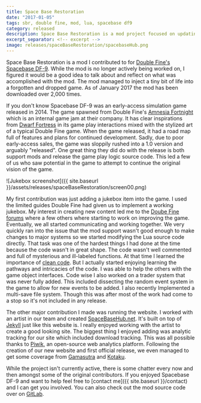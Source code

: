 ```yaml
---
title: Space Base Restoration
date: "2017-01-05"
tags: sbr, double fine, mod, lua, spacebase df9
category: released
description: Space Base Restoration is a mod project focused on updating and adding content to Double Fine's Spacebase DF-9.
excerpt_separator: <!-- excerpt -->
image: releases/spaceBaseRestoration/spacebaseHub.png
---
```


Space Base Restoration is a mod I contributed to for [Double Fine's Spacebase DF-9](http://www.spacebasedf9.com/). While the mod is no longer actively being worked on, I figured it would be a good idea to talk about and reflect on what was accomplished with the mod. The mod managed to inject a tiny bit of life into a forgotten and dropped game. As of January 2017 the mod has been downloaded over 2,000 times.<!-- excerpt --> 

If you don't know Spacebase DF-9 was an early-access simulation game released in 2014. The game spawned from Double Fine's [Amnesia Fortnight](https://www.wikiwand.com/en/Amnesia_Fortnight_2014) which is an internal game jam at their company. It has clear inspirations from [Dwarf Fortress](http://www.bay12games.com/dwarves/) in its game play interactions mixed with the stylized art of a typical Double Fine game. When the game released, it had a road map full of features and plans for continued development. Sadly, due to poor early-access sales, the game was sloppily rushed into a 1.0 version and arguably "released". One great thing they did do with the release is both support mods and release the game play logic source code. This led a few of us who saw potential in the game to attempt to continue the original vision of the game.

![Jukebox screenshot]({{ site.baseurl }}/assets/releases/spaceBaseRestoration/screen00.png)

My first contribution was just adding a jukebox item into the game. I used the limited guides Double Fine had given us to implement a working jukebox. My interest in creating new content led me to the [Doube Fine forums](https://forums.doublefine.com/) where a few others where starting to work on improving the game. Eventually, we all started communicating and working together. We very quickly ran into the issue that the mod support wasn't good enough to make changes to major systems so we started modifying the Lua source code directly. That task was one of the hardest things I had done at the time because the code wasn't in great shape. The code wasn't well commented and full of mysterious and ill-labeled functions. At that time I learned the importance of [clean code](https://www.amazon.com/Clean-Code-Handbook-Software-Craftsmanship/dp/0132350882). But I actually started enjoying learning the pathways and intricacies of the code. I was able to help the others with the game object interfaces. Code wise I also worked on a trader system that was never fully added. This included dissecting the random event system in the game to allow for new events to be added. I also recently Implemented a multi-save file system. Though this was after most of the work had come to a stop so it's not included in any release.

The other major contribution I made was running the website. I worked with an artist in our team and created [SpaceBaseHub.net](http://www.spacebasehub.net/). It's built on top of [Jekyll](http://jekyllrb.com/) just like this website is. I really enjoyed working with the artist to create a good looking site. The biggest thing I enjoyed adding was analytic tracking for our site which included download tracking. This was all possible thanks to [Piwik](https://piwik.org/), an open-source web analytics platform. Following the creation of our new website and first official release, we even managed to get some coverage from [Gamasutra](http://www.gamasutra.com/view/news/255601/Modders_pick_up_Spacebase_development_where_Double_Fine_left_off.php) and [Kotaku](http://kotaku.com/fans-keep-working-on-cancelled-strategy-game-1735075779).

While the project isn't currently active, there is some chatter every now and then amongst some of the original contributors. If you enjoyed Spacebase DF-9 and want to help feel free to [contact me]({{ site.baseurl }}/contact) and I can get you involved. You can also check out the mod source code over on [GitLab](https://gitlab.com/derelictgames/spacebase-v2-updated-code).
